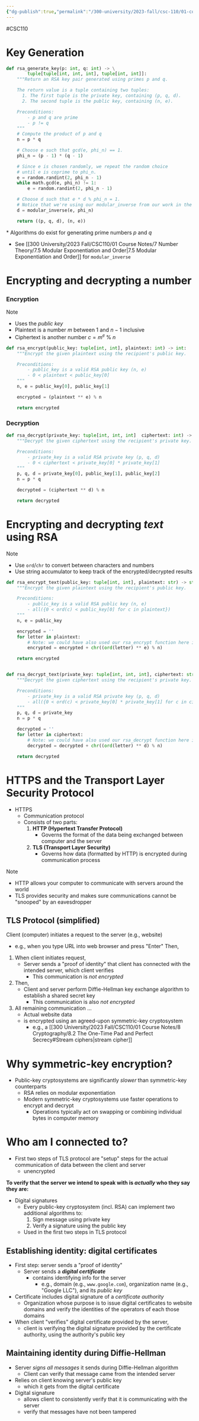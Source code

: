 ```yaml
---
{"dg-publish":true,"permalink":"/300-university/2023-fall/csc-110/01-course-notes/8-cryptography/8-5-6-implementing-rsa-in-python-application-securing-online-communications/","created":"2023-11-04T21:30:50.434-04:00","updated":"2023-11-05T17:17:47.565-05:00"}
---
```


#CSC110 
# Key Generation

```python
def rsa_generate_key(p: int, q: int) -> \
        tuple[tuple[int, int, int], tuple[int, int]]:
    """Return an RSA key pair generated using primes p and q.

    The return value is a tuple containing two tuples:
      1. The first tuple is the private key, containing (p, q, d).
      2. The second tuple is the public key, containing (n, e).

    Preconditions:
        - p and q are prime
        - p != q
    """
    # Compute the product of p and q
    n = p * q

    # Choose e such that gcd(e, phi_n) == 1.
    phi_n = (p - 1) * (q - 1)

    # Since e is chosen randomly, we repeat the random choice
    # until e is coprime to phi_n.
    e = random.randint(2, phi_n - 1)
    while math.gcd(e, phi_n) != 1:
        e = random.randint(2, phi_n - 1)

    # Choose d such that e * d % phi_n = 1.
    # Notice that we're using our modular_inverse from our work in the last chapter!
    d = modular_inverse(e, phi_n)

    return ((p, q, d), (n, e))
```

\* Algorithms do exist for generating prime numbers $p$ and $q$
- See [[300 University/2023 Fall/CSC110/01 Course Notes/7 Number Theory/7.5 Modular Exponentiation and Order\|7.5 Modular Exponentiation and Order]] for `modular_inverse`

# Encrypting and decrypting a number

### Encryption

>[!note]
> - Uses the *public key*
> - Plaintext is a number $m$ between 1 and $n - 1$ inclusive
> - Ciphertext is another number $c = m^{e} \;\%\; n$

```python
def rsa_encrypt(public_key: tuple[int, int], plaintext: int) -> int:
    """Encrypt the given plaintext using the recipient's public key.

    Preconditions:
        - public_key is a valid RSA public key (n, e)
        - 0 < plaintext < public_key[0]
    """
    n, e = public_key[0], public_key[1]

    encrypted = (plaintext ** e) % n

    return encrypted
```

### Decryption

```python
def rsa_decrypt(private_key: tuple[int, int, int]  ciphertext: int) -> int:
    """Decrypt the given ciphertext using the recipient's private key.

    Preconditions:
        - private_key is a valid RSA private key (p, q, d)
        - 0 < ciphertext < private_key[0] * private_key[1]
    """
    p, q, d = private_key[0], public_key[1], public_key[2]
    n = p * q

    decrypted = (ciphertext ** d) % n

    return decrypted
```

# Encrypting and decrypting *text* using RSA

> [!note]
> - Use `ord`/`chr` to convert between characters and numbers
> - Use string accumulator to keep track of the encrypted/decrypted results

```python
def rsa_encrypt_text(public_key: tuple[int, int], plaintext: str) -> str:
    """Encrypt the given plaintext using the recipient's public key.

    Preconditions:
        - public_key is a valid RSA public key (n, e)
        - all({0 < ord(c) < public_key[0] for c in plaintext})
    """
    n, e = public_key

    encrypted = ''
    for letter in plaintext:
        # Note: we could have also used our rsa_encrypt function here instead
        encrypted = encrypted + chr((ord(letter) ** e) % n)

    return encrypted


def rsa_decrypt_text(private_key: tuple[int, int, int], ciphertext: str) -> str:
    """Decrypt the given ciphertext using the recipient's private key.

    Preconditions:
        - private_key is a valid RSA private key (p, q, d)
        - all({0 < ord(c) < private_key[0] * private_key[1] for c in ciphertext})
    """
    p, q, d = private_key
    n = p * q

    decrypted = ''
    for letter in ciphertext:
        # Note: we could have also used our rsa_decrypt function here instead
        decrypted = decrypted + chr((ord(letter) ** d) % n)

    return decrypted
```


# HTTPS and the Transport Layer Security Protocol

- HTTPS
	- Communication protocol
	- Consists of two parts:
	  1. **HTTP (Hypertext Transfer Protocol)**
	     - Governs the format of the data being exchanged between computer and the server
	  2. **TLS (Transport Layer Security)**
	     - Governs how data (formatted by HTTP) is encrypted during communication process

> [!note]
> - HTTP allows your computer to communicate with servers around the world
> - TLS provides security and makes sure communications cannot be "snooped" by an eavesdropper

## TLS Protocol (simplified)

Client (computer) initiates a request to the server (e.g., website)
   - e.g., when you type URL into web browser and press "Enter"
Then,
1. When client initiates request,
    - Server sends a "proof of identity" that client has connected with the intended server, which client verifies
        - This communication is *not encrypted*
2. Then,
    - Client and server perform Diffie-Hellman key exchange algorithm to establish a shared secret key
        - This communication is also *not encrypted*
3. All remaining communication ...
    - Actual website data
    - is encrypted using an agreed-upon symmetric-key cryptosystem
        - e.g., a [[300 University/2023 Fall/CSC110/01 Course Notes/8 Cryptography/8.2 The One-Time Pad and Perfect Secrecy#Stream ciphers\|stream cipher]]

# Why symmetric-key encryption?

- Public-key cryptosystems are significantly *slower* than symmetric-key counterparts
	- RSA relies on modular exponentiation
	- Modern symmetric-key cryptosystems use faster operations to encrypt and decrypt
		- Operations typically act on swapping or combining individual bytes in computer memory

# Who am I connected to?

- First two steps of TLS protocol are "setup" steps for the actual communication of data between the client and server
	- unencrypted

**To verify that the server we intend to speak with is *actually* who they say they are:**
- Digital signatures
	- Every public-key cryptosystem (incl. RSA) can implement two additional algorithms to:
	    1. Sign message using private key
	    2. Verify a signature using the public key
	-  Used in the first two steps in TLS protocol

## Establishing identity: digital certificates

- First step: server sends a "proof of identity"
	- Server sends a ***digital certificate***
		- contains identifying info for the server
			- e.g., domain (e.g., `www.google.com`), organization name (e.g., "Google LLC"), and its *public key*
- Certificate includes digital signature of a *certificate authority*
	- Organization whose purpose is to issue digital certificates to website domains and verify the identities of the operators of each those domains
- When client "verifies" digital certificate provided by the server,
	- client is verifying the digital signature provided by the certificate authority, using the authority's public key

## Maintaining identity during Diffie-Hellman

- Server *signs all messages* it sends during Diffie-Hellman algorithm
	- Client can verify that message came from the intended server
- Relies on client knowing server's public key
	- which it gets from the digital certificate
- Digital signature
	- allows client to consistently verify that it is communicating with the server
	- verify that messages have not been tampered